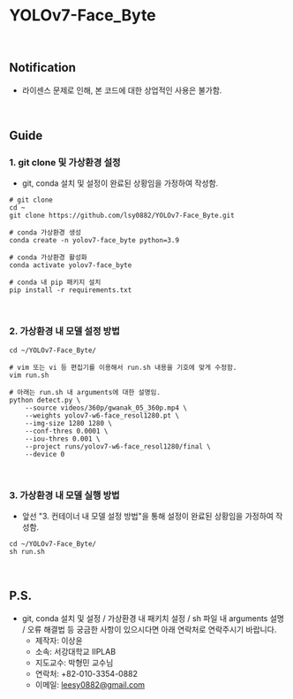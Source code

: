 # YOLOv7-Face_Byte
<br>

## Notification
* 라이센스 문제로 인해, 본 코드에 대한 상업적인 사용은 불가함.
<br>

## Guide
### 1. git clone 및 가상환경 설정
* git, conda 설치 및 설정이 완료된 상황임을 가정하여 작성함.
```shell
# git clone
cd ~
git clone https://github.com/lsy0882/YOLOv7-Face_Byte.git

# conda 가상환경 생성
conda create -n yolov7-face_byte python=3.9

# conda 가상환경 활성화
conda activate yolov7-face_byte

# conda 내 pip 패키지 설치
pip install -r requirements.txt
```
<br>

### 2. 가상환경 내 모델 설정 방법
```shell
cd ~/YOLOv7-Face_Byte/

# vim 또는 vi 등 편집기를 이용해서 run.sh 내용을 기호에 맞게 수정함.
vim run.sh

# 아래는 run.sh 내 arguments에 대한 설명임.
python detect.py \
    --source videos/360p/gwanak_05_360p.mp4 \
    --weights yolov7-w6-face_resol1280.pt \
    --img-size 1280 1280 \
    --conf-thres 0.0001 \
    --iou-thres 0.001 \
    --project runs/yolov7-w6-face_resol1280/final \
    --device 0
```
<br>

### 3. 가상환경 내 모델 실행 방법
* 앞선 "3. 컨테이너 내 모델 설정 방법"을 통해 설정이 완료된 상황임을 가정하여 작성함.
```
cd ~/YOLOv7-Face_Byte/
sh run.sh
```
<br>

## P.S.
* git, conda 설치 및 설정 / 가상환경 내 패키치 설정 / sh 파일 내 arguments 설명 / 오류 해결법 등 궁금한 사항이 있으시다면 아래 연락처로 연락주시기 바랍니다.
  * 제작자: 이상윤
  * 소속: 서강대학교 IIPLAB
  * 지도교수: 박형민 교수님
  * 연락처: +82-010-3354-0882
  * 이메일: leesy0882@gmail.com

